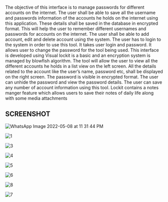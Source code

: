  The objective of this interface is to manage passwords for different accounts on the internet. 
 The user shall be able to save all the username and passwords information of the accounts he holds on the internet using this application. 
 These details shall be saved in the database in encrypted format. This will help the user to remember different usernames and passwords for accounts on the internet. 
 The user shall be able to add account, edit and delete account using the system. The user has to login to the system in order to use this tool. 
 It takes user login and password. It allows user to change the password for the tool being used. 
 This interface is developed using Visual lockit is a basic and an encryption system is managed by blowfish algorithm. 
 The tool will allow the user to view all the different accounts he holds in a list view on the left screen. 
 All the details related to the account like the user’s name, password etc, shall be displayed on the right screen. 
 The password is visible in encrypted format. The user can unhide the password and view the password details. 
 The user can save any number of account information using this tool.
Lockit contains a notes manger feature which allows users to save their notes of daily life along with some media attachments
## SCREENSHOT

![WhatsApp Image 2022-05-08 at 11 31 44 PM](https://github.com/ANIRUDHSHUKLA2003/LockIt/assets/105125569/acc4a2e6-300e-4583-ae1e-7e0634accb64)


![1](https://github.com/ANIRUDHSHUKLA2003/LockIt/assets/105125569/ef216c99-8d56-45dd-b254-aefbef3b099b)

![3](https://github.com/ANIRUDHSHUKLA2003/LockIt/assets/105125569/8bd78540-7fdf-4536-b655-20e6eb54bec8)

![4](https://github.com/ANIRUDHSHUKLA2003/LockIt/assets/105125569/01921c13-9ee3-4501-b870-86f78e6ad1f7)


![5](https://github.com/ANIRUDHSHUKLA2003/LockIt/assets/105125569/b1389a7f-26a3-4c7f-a077-86388ccae840)


![6](https://github.com/ANIRUDHSHUKLA2003/LockIt/assets/105125569/b9605045-aabc-42c6-bf61-b28c6fd1bf11)

![8](https://github.com/ANIRUDHSHUKLA2003/LockIt/assets/105125569/b37793bd-6042-4a8b-a3bb-6009af8c2b54)

![7](https://github.com/ANIRUDHSHUKLA2003/LockIt/assets/105125569/f9e27b7b-1bb5-41e6-8876-0315d968d30a)


